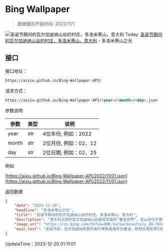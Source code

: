 # Bing Wallpaper

> 数据缓存开始时间: 2022/11/1

![圣诞节期间的瓦尔加迪纳山谷的村庄，多洛米蒂山，意大利](https://cn.bing.com/th?id=OHR.ValGardenaItaly_ZH-CN2405437494_1920x1080.webp)
Today: [圣诞节期间的瓦尔加迪纳山谷的村庄，多洛米蒂山，意大利](https://cn.bing.com/th?id=OHR.ValGardenaItaly_ZH-CN2405437494_1920x1080.webp) - 多洛米蒂山之光

## 接口

接口地址：

```html
https://aixiu.github.io/Bing-Wallpaper-API/
```

请求方式：

```html
https://aixiu.github.io/Bing-Wallpaper-API/<year>/<month>/<day>.json
```

参数说明

| 参数 | 类型 | 说明 |
| - | - | - |
| year | str | 4位年份, 例如：2022 |
| month | str | 2位月份, 例如：02、12 |
| day | str | 2位日期, 例如：02、25 |

例如

[https://aixiu.github.io/Bing-Wallpaper-API/2022/11/01.json](https://aixiu.github.io/Bing-Wallpaper-API/2022/11/01.json)

返回数据

```json
{
    "date": "2023-12-20",
    "headline": "多洛米蒂山之光",
    "title": "圣诞节期间的瓦尔加迪纳山谷的村庄，多洛米蒂山，意大利",
    "description": "意大利北部的瓦尔加迪纳山谷是现实版的“童话世界”，该山谷位于南蒂罗尔多洛米蒂山区，以滑雪、攀岩和木雕闻名。圣诞节期间，这里会变成“圣诞谷”，木屋向游客们敞开大门，怀旧缆车在圣诞谷上空穿梭，闪烁的童话灯点缀着木屋。18世纪，瓦尔加迪纳山谷因生产雕像和精雕细刻的木俑而闻名，这些雕像最初用于装饰天主教堂，木娃娃是其中最著名的产品之一，至今仍在生产。",
    "image_url": "https://cn.bing.com/th?id=OHR.ValGardenaItaly_ZH-CN2405437494_1920x1080.webp",
    "main_text": "圣诞节前，瓦尔加迪纳的首府奥尔蒂斯美成冬日童话。皑皑白雪和梦幻般的节日气氛，深深吸引着大批游客。"
}
```

UpdataTime：2023-12-20 01:11:01
